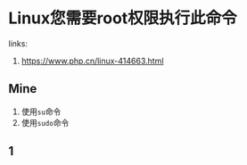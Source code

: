 # Linux您需要root权限执行此命令

links: 

1. <https://www.php.cn/linux-414663.html>

## Mine

1. 使用`su`命令
2. 使用`sudo`命令

## 1

